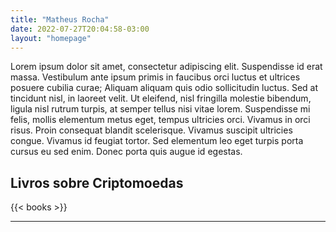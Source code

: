 ```yaml
---
title: "Matheus Rocha"
date: 2022-07-27T20:04:58-03:00
layout: "homepage"
---
```

Lorem ipsum dolor sit amet, consectetur adipiscing elit. Suspendisse id erat massa. Vestibulum ante ipsum primis in faucibus orci luctus et ultrices posuere cubilia curae; Aliquam aliquam quis odio sollicitudin luctus. Sed at tincidunt nisl, in laoreet velit. Ut eleifend, nisl fringilla molestie bibendum, ligula nisl rutrum turpis, at semper tellus nisi vitae lorem. Suspendisse mi felis, mollis elementum metus eget, tempus ultricies orci. Vivamus in orci risus. Proin consequat blandit scelerisque. Vivamus suscipit ultricies congue. Vivamus id feugiat tortor. Sed elementum leo eget turpis porta cursus eu sed enim. Donec porta quis augue id egestas.
<a href="https://www.instagram.com/eu.matheusrocha/" target="_blank"><i id="instagram" class="fa fa-instagram"></i></a>
<h2 class="subtitle">Livros sobre Criptomoedas</h2>
<section class="generic-section">
{{< books >}}
</section>
<hr>

